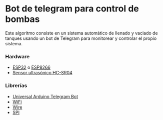 # Bot de telegram para control de bombas
Este algoritmo consiste en un sistema automático de llenado y vaciado de tanques usando un bot de Telegram para monitorear y controlar el propio sistema.


### Hardware
  * [ESP32](https://www.sparkfun.com/products/18035) o [ESP8266](https://www.sparkfun.com/products/13711)
  * [Sensor ultrasónico HC-SR04](https://www.sparkfun.com/products/15569)
 
### Librerías
   * [Universal Arduino Telegram Bot](https://github.com/witnessmenow/Universal-Arduino-Telegram-Bot)
   * [WiFi](https://github.com/espressif/arduino-esp32/tree/master/libraries/WiFi)
   * [Wire](https://github.com/espressif/arduino-esp32/tree/master/libraries/Wire)
   * [SPI](https://github.com/espressif/arduino-esp32/tree/master/libraries/SPI)
